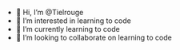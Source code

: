 - 👋 Hi, I’m @Tielrouge
- 👀 I’m interested in learning to code
- 🌱 I’m currently learning to code
- 💞️ I’m looking to collaborate on learning to code

<!---
Tielrouge/Tielrouge is a ✨ special ✨ repository because its `README.md` (this file) appears on your GitHub profile.
You can click the Preview link to take a look at your changes.
--->
